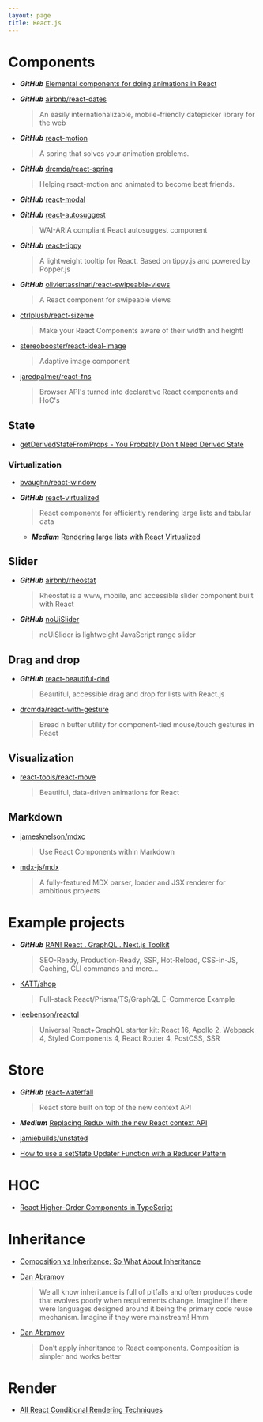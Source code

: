 ```yaml
---
layout: page
title: React.js
---
```


# Components

- **_GitHub_** [Elemental components for doing animations in React](https://github.com/nitin42/animate-components)

- **_GitHub_** [airbnb/react-dates](https://github.com/airbnb/react-dates)

  > An easily internationalizable, mobile-friendly datepicker library for the web

- **_GitHub_** [react-motion](https://github.com/chenglou/react-motion)

  > A spring that solves your animation problems.

- **_GitHub_** [drcmda/react-spring](https://github.com/drcmda/react-spring)

  > Helping react-motion and animated to become best friends.

- **_GitHub_** [react-modal](https://github.com/reactjs/react-modal)

- **_GitHub_** [react-autosuggest](https://github.com/moroshko/react-autosuggest)

  > WAI-ARIA compliant React autosuggest component

- **_GitHub_** [react-tippy](https://github.com/tvkhoa/react-tippy/)

  > A lightweight tooltip for React. Based on tippy.js and powered by Popper.js

- **_GitHub_** [oliviertassinari/react-swipeable-views](https://github.com/oliviertassinari/react-swipeable-views)

  > A React component for swipeable views

- [ctrlplusb/react-sizeme](https://github.com/ctrlplusb/react-sizeme)

  > Make your React Components aware of their width and height!

- [stereobooster/react-ideal-image](https://github.com/stereobooster/react-ideal-image)

  > Adaptive image component

- [jaredpalmer/react-fns](https://github.com/jaredpalmer/react-fns)
  > Browser API's turned into declarative React components and HoC's

## State

- [getDerivedStateFromProps - You Probably Don't Need Derived State](https://reactjs.org/blog/2018/06/07/you-probably-dont-need-derived-state.html#recommendation-fully-uncontrolled-component-with-a-key)

### Virtualization

- [bvaughn/react-window](https://github.com/bvaughn/react-window)

- **_GitHub_** [react-virtualized](https://github.com/bvaughn/react-virtualized)
  > React components for efficiently rendering large lists and tabular data
  - **_Medium_** [Rendering large lists with React Virtualized](https://blog.logrocket.com/rendering-large-lists-with-react-virtualized-82741907a6b3)

## Slider

- **_GitHub_** [airbnb/rheostat](https://github.com/airbnb/rheostat)

  > Rheostat is a www, mobile, and accessible slider component built with React

- **_GitHub_** [noUiSlider](https://github.com/leongersen/noUiSlider/)
  > noUiSlider is lightweight JavaScript range slider

## Drag and drop

- **_GitHub_** [react-beautiful-dnd](https://github.com/atlassian/react-beautiful-dnd)

  > Beautiful, accessible drag and drop for lists with React.js

- [drcmda/react-with-gesture](https://github.com/drcmda/react-with-gesture)

  > Bread n butter utility for component-tied mouse/touch gestures in React

## Visualization

- [react-tools/react-move](https://github.com/react-tools/react-move)

  > Beautiful, data-driven animations for React

## Markdown

- [jamesknelson/mdxc](https://github.com/jamesknelson/mdxc)

  > Use React Components within Markdown

- [mdx-js/mdx](https://github.com/mdx-js/mdx)

  > A fully-featured MDX parser, loader and JSX renderer for ambitious projects

# Example projects

- **_GitHub_** [RAN! React . GraphQL . Next.js Toolkit](https://github.com/Sly777/ran)

  > SEO-Ready, Production-Ready, SSR, Hot-Reload, CSS-in-JS, Caching, CLI commands and more...

- [KATT/shop](https://github.com/KATT/shop)

  > Full-stack React/Prisma/TS/GraphQL E-Commerce Example

- [leebenson/reactql](https://github.com/leebenson/reactql)

  > Universal React+GraphQL starter kit: React 16, Apollo 2, Webpack 4, Styled Components 4, React Router 4, PostCSS, SSR

# Store

- **_GitHub_** [react-waterfall](https://github.com/didierfranc/react-waterfall)

  > React store built on top of the new context API

- **_Medium_** [Replacing Redux with the new React context API](https://medium.freecodecamp.org/replacing-redux-with-the-new-react-context-api-8f5d01a00e8c)

- [jamiebuilds/unstated](https://github.com/jamiebuilds/unstated)

- [How to use a setState Updater Function with a Reducer Pattern](https://codedaily.io/tutorials/40/How-to-use-a-setState-Updater-Function-with-a-Reducer-Pattern)

# HOC

- [React Higher-Order Components in TypeScript](https://medium.com/@jrwebdev/react-higher-order-component-patterns-in-typescript-42278f7590fb)

# Inheritance

- [Composition vs Inheritance: So What About Inheritance](https://reactjs.org/docs/composition-vs-inheritance.html#so-what-about-inheritance)

- [Dan Abramov](https://twitter.com/dan_abramov/status/990989827981094912?lang=en)

  > We all know inheritance is full of pitfalls and often produces code that evolves poorly when requirements change. Imagine if there were languages designed around it being the primary code reuse mechanism. Imagine if they were mainstream! Hmm

- [Dan Abramov](https://twitter.com/dan_abramov/status/752643494972383232?lang=en)
  > Don’t apply inheritance to React components. Composition is simpler and works better

# Render

- [All React Conditional Rendering Techniques](https://www.robinwieruch.de/conditional-rendering-react/)
